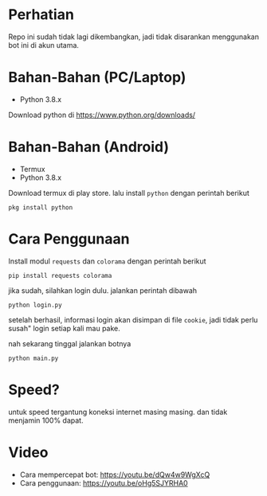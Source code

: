 # Perhatian
Repo ini sudah tidak lagi dikembangkan, jadi tidak disarankan menggunakan bot ini di akun utama.

# Bahan-Bahan (PC/Laptop)
- Python 3.8.x

Download python di https://www.python.org/downloads/
# Bahan-Bahan (Android)
- Termux
- Python 3.8.x

Download termux di play store. lalu install `python` dengan perintah berikut
```
pkg install python
```
# Cara Penggunaan
Install modul `requests` dan `colorama` dengan perintah berikut
```
pip install requests colorama
```
jika sudah, silahkan login dulu. jalankan perintah dibawah
```
python login.py
```
setelah berhasil, informasi login akan disimpan di file `cookie`, jadi tidak perlu susah" login setiap kali mau pake.

nah sekarang tinggal jalankan botnya
```
python main.py
```
# Speed?
untuk speed tergantung koneksi internet masing masing.
dan tidak menjamin 100% dapat.

# Video
- Cara mempercepat bot: https://youtu.be/dQw4w9WgXcQ
- Cara penggunaan: https://youtu.be/oHg5SJYRHA0
